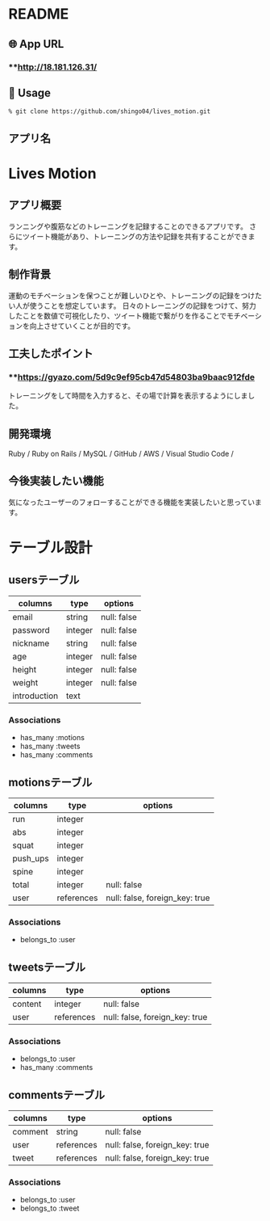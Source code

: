 # README

## 🌐 App URL

### **http://18.181.126.31/

## 💬 Usage

`% git clone https://github.com/shingo04/lives_motion.git`

## アプリ名
# Lives Motion

## アプリ概要
ランニングや腹筋などのトレーニングを記録することのできるアプリです。
さらにツイート機能があり、トレーニングの方法や記録を共有することができます。

## 制作背景
運動のモチベーションを保つことが難しいひとや、トレーニングの記録をつけたい人が使うことを想定しています。
日々のトレーニングの記録をつけて、努力したことを数値で可視化したり、ツイート機能で繋がりを作ることでモチベーションを向上させていくことが目的です。

## 工夫したポイント
### **https://gyazo.com/5d9c9ef95cb47d54803ba9baac912fde
トレーニングをして時間を入力すると、その場で計算を表示するようにしました。

## 開発環境
Ruby / Ruby on Rails / MySQL / GitHub / AWS / Visual Studio Code /

## 今後実装したい機能
気になったユーザーのフォローすることができる機能を実装したいと思っています。

# テーブル設計

## usersテーブル

| columns      | type    | options     |
| ------------ | ------- | ----------- |
| email        | string  | null: false |
| password     | integer | null: false |
| nickname     | string  | null: false |
| age          | integer | null: false |
| height       | integer | null: false |
| weight       | integer | null: false |
| introduction | text    |             |

### Associations
- has_many :motions
- has_many :tweets
- has_many :comments

## motionsテーブル

| columns  | type       | options                        |
| -------- | ---------- | ------------------------------ |
| run      | integer    |                                |
| abs      | integer    |                                |
| squat    | integer    |                                |
| push_ups | integer    |                                |
| spine    | integer    |                                |
| total    | integer    | null: false                    |
| user     | references | null: false, foreign_key: true |

### Associations
- belongs_to :user

## tweetsテーブル

| columns | type       | options                        |
| ------- | ---------- | ------------------------------ |
| content | integer    | null: false                    |
| user    | references | null: false, foreign_key: true |


### Associations
- belongs_to :user
- has_many   :comments

## commentsテーブル

| columns | type       | options                        |
| ------- | ---------- | ------------------------------ |
| comment | string     | null: false                    |
| user    | references | null: false, foreign_key: true |
| tweet   | references | null: false, foreign_key: true |

### Associations
- belongs_to :user
- belongs_to :tweet
